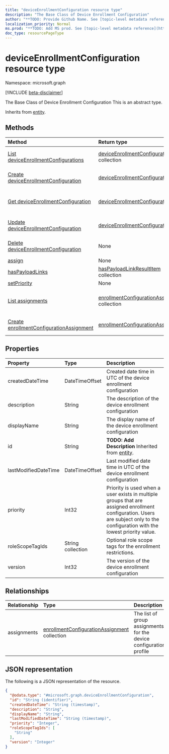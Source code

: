 ```yaml
---
title: "deviceEnrollmentConfiguration resource type"
description: "The Base Class of Device Enrollment Configuration"
author: "**TODO: Provide Github Name. See [topic-level metadata reference](https://msgo.azurewebsites.net/add/document/guidelines/metadata.html#topic-level-metadata)**"
localization_priority: Normal
ms.prod: "**TODO: Add MS prod. See [topic-level metadata reference](https://msgo.azurewebsites.net/add/document/guidelines/metadata.html#topic-level-metadata)**"
doc_type: resourcePageType
---
```


# deviceEnrollmentConfiguration resource type

Namespace: microsoft.graph

[!INCLUDE [beta-disclaimer](../../includes/beta-disclaimer.md)]

The Base Class of Device Enrollment Configuration
This is an abstract type.


Inherits from [entity](../resources/entity.md).

## Methods
|Method|Return type|Description|
|:---|:---|:---|
|[List deviceEnrollmentConfigurations](../api/deviceenrollmentconfiguration-list.md)|[deviceEnrollmentConfiguration](../resources/deviceenrollmentconfiguration.md) collection|Get a list of the [deviceEnrollmentConfiguration](../resources/deviceenrollmentconfiguration.md) objects and their properties.|
|[Create deviceEnrollmentConfiguration](../api/deviceenrollmentconfiguration-create.md)|[deviceEnrollmentConfiguration](../resources/deviceenrollmentconfiguration.md)|Create a new [deviceEnrollmentConfiguration](../resources/deviceenrollmentconfiguration.md) object.|
|[Get deviceEnrollmentConfiguration](../api/deviceenrollmentconfiguration-get.md)|[deviceEnrollmentConfiguration](../resources/deviceenrollmentconfiguration.md)|Read the properties and relationships of a [deviceEnrollmentConfiguration](../resources/deviceenrollmentconfiguration.md) object.|
|[Update deviceEnrollmentConfiguration](../api/deviceenrollmentconfiguration-update.md)|[deviceEnrollmentConfiguration](../resources/deviceenrollmentconfiguration.md)|Update the properties of a [deviceEnrollmentConfiguration](../resources/deviceenrollmentconfiguration.md) object.|
|[Delete deviceEnrollmentConfiguration](../api/deviceenrollmentconfiguration-delete.md)|None|Deletes a [deviceEnrollmentConfiguration](../resources/deviceenrollmentconfiguration.md) object.|
|[assign](../api/deviceenrollmentconfiguration-assign.md)|None|**TODO: Add Description**|
|[hasPayloadLinks](../api/deviceenrollmentconfiguration-haspayloadlinks.md)|[hasPayloadLinkResultItem](../resources/haspayloadlinkresultitem.md) collection|**TODO: Add Description**|
|[setPriority](../api/deviceenrollmentconfiguration-setpriority.md)|None|**TODO: Add Description**|
|[List assignments](../api/deviceenrollmentconfiguration-list-assignments.md)|[enrollmentConfigurationAssignment](../resources/enrollmentconfigurationassignment.md) collection|Get the enrollmentConfigurationAssignment resources from the assignments navigation property.|
|[Create enrollmentConfigurationAssignment](../api/deviceenrollmentconfiguration-post-assignments.md)|[enrollmentConfigurationAssignment](../resources/enrollmentconfigurationassignment.md)|Create a new enrollmentConfigurationAssignment object.|

## Properties
|Property|Type|Description|
|:---|:---|:---|
|createdDateTime|DateTimeOffset|Created date time in UTC of the device enrollment configuration|
|description|String|The description of the device enrollment configuration|
|displayName|String|The display name of the device enrollment configuration|
|id|String|**TODO: Add Description** Inherited from [entity](../resources/entity.md).|
|lastModifiedDateTime|DateTimeOffset|Last modified date time in UTC of the device enrollment configuration|
|priority|Int32|Priority is used when a user exists in multiple groups that are assigned enrollment configuration. Users are subject only to the configuration with the lowest priority value.|
|roleScopeTagIds|String collection|Optional role scope tags for the enrollment restrictions.|
|version|Int32|The version of the device enrollment configuration|

## Relationships
|Relationship|Type|Description|
|:---|:---|:---|
|assignments|[enrollmentConfigurationAssignment](../resources/enrollmentconfigurationassignment.md) collection|The list of group assignments for the device configuration profile|

## JSON representation
The following is a JSON representation of the resource.
<!-- {
  "blockType": "resource",
  "keyProperty": "id",
  "@odata.type": "microsoft.graph.deviceEnrollmentConfiguration",
  "baseType": "microsoft.graph.entity",
  "openType": false
}
-->
``` json
{
  "@odata.type": "#microsoft.graph.deviceEnrollmentConfiguration",
  "id": "String (identifier)",
  "createdDateTime": "String (timestamp)",
  "description": "String",
  "displayName": "String",
  "lastModifiedDateTime": "String (timestamp)",
  "priority": "Integer",
  "roleScopeTagIds": [
    "String"
  ],
  "version": "Integer"
}
```

